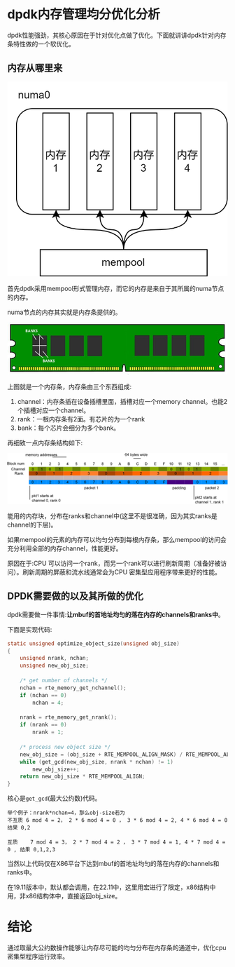 # dpdk内存管理均分优化分析

dpdk性能强劲，其核心原因在于针对优化点做了优化。下面就讲讲dpdk针对内存条特性做的一个软优化。

## 内存从哪里来

![](resource/mempool_op_1.png)

首先dpdk采用mempool形式管理内存，而它的内存是来自于其所属的numa节点的内存。

numa节点的内存其实就是内存条提供的。

![](resource/mempool_op_2.png)

上图就是一个内存条，内存条由三个东西组成:

1. channel：内存条插在设备插槽里面，插槽对应一个memory channel。也能2个插槽对应一个channel。
2. rank：一根内存条有2面。有芯片的为一个rank
3. bank：每个芯片会细分为多个bank。

再细致一点内存条结构如下:

![](resource/mempool_op_3.png)

能用的内存块，分布在ranks和channel中(这里不是很准确，因为其实ranks是channel的下层)。

如果mempool的元素的内存可以均匀分布到每根内存条，那么mempool的访问会充分利用全部的内存channel，性能更好。

原因在于:CPU 可以访问一个rank，而另一个rank可以进行刷新周期（准备好被访问）。刷新周期的屏蔽和流水线通常会为CPU 密集型应用程序带来更好的性能。

## DPDK需要做的以及其所做的优化

dpdk需要做一件事情:**让mbuf的首地址均匀的落在内存的channels和ranks中**。

下面是实现代码:

```c
static unsigned optimize_object_size(unsigned obj_size)
{
	unsigned nrank, nchan;
	unsigned new_obj_size;

	/* get number of channels */
	nchan = rte_memory_get_nchannel();
	if (nchan == 0)
		nchan = 4;

	nrank = rte_memory_get_nrank();
	if (nrank == 0)
		nrank = 1;

	/* process new object size */
	new_obj_size = (obj_size + RTE_MEMPOOL_ALIGN_MASK) / RTE_MEMPOOL_ALIGN;
	while (get_gcd(new_obj_size, nrank * nchan) != 1)
		new_obj_size++;
	return new_obj_size * RTE_MEMPOOL_ALIGN;
}
```

核心是`get_gcd`(最大公约数)代码。

```
举个例子：nrank*nchan=4，那么obj-size若为
不互质 6 mod 4 = 2， 2 * 6 mod 4 = 0 ， 3 * 6 mod 4 = 2, 4 * 6 mod 4 = 0 结果 0,2
 
互质    7 mod 4 = 3， 2 * 7 mod 4 = 2 ， 3 * 7 mod 4 = 1, 4 * 7 mod 4 = 0 , 结果 0,1,2,3
```

当然以上代码仅在X86平台下达到mbuf的首地址均匀的落在内存的channels和ranks中。

在19.11版本中，默认都会调用，在22.11中，这里用宏进行了限定，x86结构中用，非x86结构体中，直接返回obj_size。

# 结论

通过取最大公约数操作能够让内存尽可能的均匀分布在内存条的通道中，优化cpu密集型程序运行效率。